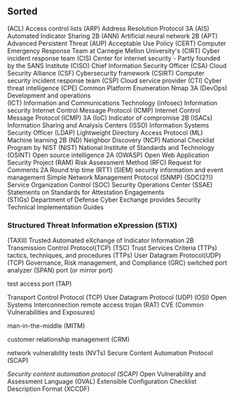 ## Sorted
(ACL) Access control lists 
 (ARP) Address Resolution Protocol 3A
 (AIS) Automated Indicator Sharing  2B
 (ANN) Artificial neural network  2B
(APT) Advanced Persistent Threat 
(AUP) Acceptable Use Policy 
(CERT) Computer Emergency Response Team  at Carnegie Mellon University's
(CIRT) Cyber incident response team 
(CIS) Center for internet security  - Partly founded by the SANS Institute
(CISO) Chief Information Security Officer 
(CSA) Cloud Security Alliance 
(CSF) Cybersecurity framework 
(CSIRT) Computer security incident response team 
(CSP) Cloud service provider 
(CTI) Cyber threat intelligence 
(CPE) Common Platform Enumeration Nmap 3A
(DevOps) Development and operations  
(ICT) Information and Communications Technology 
(infosec) Information security 
 Internet Control Message Protocol (ICMP)
 Internet Control Message Protocol (ICMP) 3A
(IoC) Indicator of compromise  2B
(ISACs) Information Sharing and Analysis Centers 
(ISSO) Information Systems Security Officer 
(LDAP) Lightweight Directory Access Protocol
(ML) Machine learning  2B
(ND) Neighbor Discovery
(NCP) National Checklist Program  by NIST
(NIST) National Institute of Standards and Technology 
(OSINT) Open source intelligence  2A
(OWASP) Open Web Application Security Project 
(RAM) Risk Assessment Method
(RFC) Request for Comments  2A
 Round trip time (RTT)
(SIEM) security information and event management 
 Simple Network Management Protocol (SNMP)
(SOC(2?)) Service Organization Control 
(SOC) Security Operations Center 
(SSAE) Statements on Standards for Attestation Engagements  
(STIGs) Department of Defense Cyber Exchange provides Security Technical Implementation Guides 
### Structured Threat Information eXpression (STIX)
 (TAXII) Trusted Automated eXchange of Indicator Information  2B
 Transmission Control Protocol(TCP)
(TSC) Trust Services Criteria 
(TTPs) tactics, techniques, and procedures (TTPs)
 User Datagram Protocol(UDP)
 (TCP)
 Governance, Risk management, and Compliance (GRC)
 switched port analyzer (SPAN) port 
 (or mirror port)
 
  test access port (TAP)
  
  Transport Control Protocol (TCP)
  User Datagram Protocol (UDP)
  (OSI) Open Systems Interconnection
  remote access trojan (RAT)
  CVE (Common Vulnerabilities and Exposures)
  
  man-in-the-middle (MITM)
  
  
  customer relationship management (CRM)
  
  network vulnerability tests (NVTs)
  Secure Content Automation Protocol (SCAP)
  
  _Security content automation protocol (SCAP)_
  Open Vulnerability and Assessment Language (OVAL)
  Extensible Configuration Checklist Description Format (XCCDF)